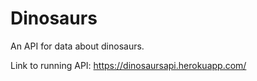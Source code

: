 # Dinosaurs
An API for data about dinosaurs.

Link to running API: https://dinosaursapi.herokuapp.com/
